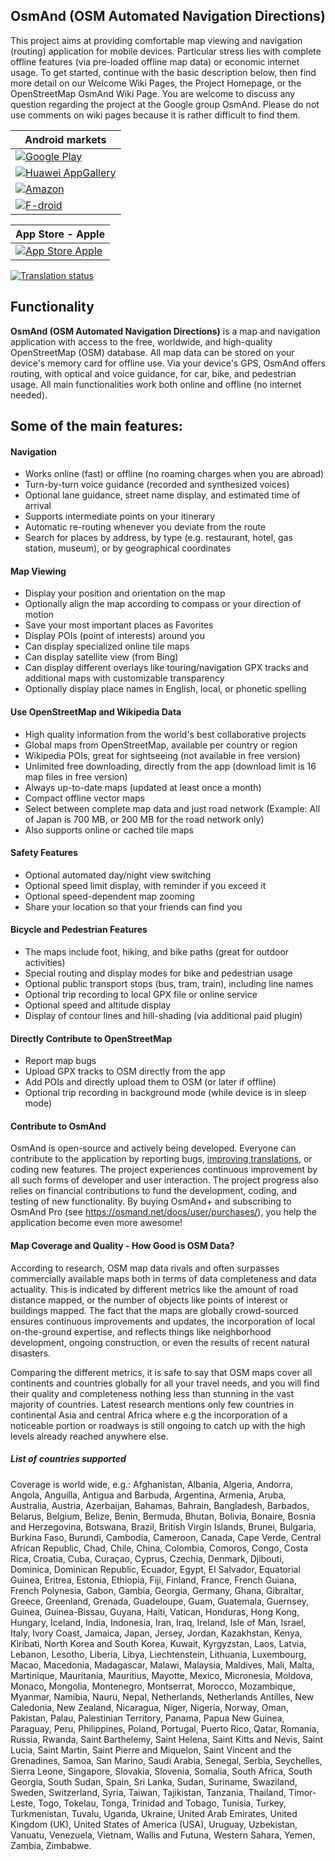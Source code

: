 OsmAnd (OSM Automated Navigation Directions)
------------
This project aims at providing comfortable map viewing and navigation (routing) application for mobile devices. Particular stress lies with complete offline features (via pre-loaded offline map data) or economic internet usage.
To get started, continue with the basic description below, then find more detail on our Welcome Wiki Pages, the Project Homepage, or the OpenStreetMap OsmAnd Wiki Page.
You are welcome to discuss any question regarding the project at the Google group OsmAnd. Please do not use comments on wiki pages because it is rather difficult to find them.



|Android markets|
|---------------|
|<a href="https://play.google.com/store/apps/dev?id=8483587772816822023" rel="Get it on Google Play">![Google Play](https://github.com/osmandapp/OsmAnd-misc/blob/master/logo/stores/googleplay.png)</a>|
|<a href="https://appgallery.huawei.com/#/app/C101486545" rel="Explore it on AppGallery">![Huawei AppGallery](https://github.com/osmandapp/OsmAnd-misc/blob/master/logo/stores/appgallery.png)</a>|
|<a href="https://www.amazon.com/s?i=mobile-apps&rh=p_4%3AOsmAnd" rel="Get it on Amazon">![Amazon](https://github.com/osmandapp/OsmAnd-misc/blob/master/logo/stores/amazon.png)</a>|
|<a href="https://f-droid.org/packages/net.osmand.plus/" rel="Get it on F-Droid">![F-droid](https://github.com/osmandapp/OsmAnd-misc/blob/master/logo/stores/fdroid.png)</a>|

|App Store - Apple|
|---------------|
|<a href="https://apps.apple.com/app/apple-store/id934850257" rel="Get it on AppStore">![App Store Apple](https://github.com/osmandapp/OsmAnd-misc/blob/master/logo/stores/appstore.png)</a>|

<p>
<a href="https://hosted.weblate.org/engage/osmand/">
<img src="https://hosted.weblate.org/widgets/osmand/-/svg-badge.svg" alt="Translation status" />
</a>
</p>

Functionality
-------------
**OsmAnd (OSM Automated Navigation Directions)** is a map and navigation application with access to the free, worldwide, and high-quality OpenStreetMap (OSM) database.
All map data can be stored on your device's memory card for offline use.
Via your device's GPS, OsmAnd offers routing, with optical and voice guidance, for car, bike, and pedestrian usage.
All main functionalities work both online and offline (no internet needed).


## Some of the main features:

#### Navigation
 * Works online (fast) or offline (no roaming charges when you are abroad)
 * Turn-by-turn voice guidance (recorded and synthesized voices)
 * Optional lane guidance, street name display, and estimated time of arrival
 * Supports intermediate points on your itinerary
 * Automatic re-routing whenever you deviate from the route
 * Search for places by address, by type (e.g. restaurant, hotel, gas station, museum), or by geographical coordinates

#### Map Viewing
 * Display your position and orientation on the map
 * Optionally align the map according to compass or your direction of motion
 * Save your most important places as Favorites
 * Display POIs (point of interests) around you
 * Can display specialized online tile maps
 * Can display satellite view (from Bing)
 * Can display different overlays like touring/navigation GPX tracks and additional maps with customizable transparency
 * Optionally display place names in English, local, or phonetic spelling

#### Use OpenStreetMap and Wikipedia Data
 * High quality information from the world's best collaborative projects
 * Global maps from OpenStreetMap, available per country or region
 * Wikipedia POIs, great for sightseeing (not available in free version)
 * Unlimited free downloading, directly from the app (download limit is 16 map files in free version)
 * Always up-to-date maps (updated at least once a month)
 * Compact offline vector maps
 * Select between complete map data and just road network (Example: All of Japan is 700 MB, or 200 MB for the road network only)
 * Also supports online or cached tile maps

#### Safety Features
 * Optional automated day/night view switching
 * Optional speed limit display, with reminder if you exceed it
 * Optional speed-dependent map zooming
 * Share your location so that your friends can find you

#### Bicycle and Pedestrian Features
 * The maps include foot, hiking, and bike paths (great for outdoor activities)
 * Special routing and display modes for bike and pedestrian usage
 * Optional public transport stops (bus, tram, train), including line names
 * Optional trip recording to local GPX file or online service
 * Optional speed and altitude display
 * Display of contour lines and hill-shading (via additional paid plugin)

#### Directly Contribute to OpenStreetMap
 * Report map bugs
 * Upload GPX tracks to OSM directly from the app
 * Add POIs and directly upload them to OSM (or later if offline)
 * Optional trip recording in background mode (while device is in sleep mode)


#### Contribute to OsmAnd
OsmAnd is open-source and actively being developed.
Everyone can contribute to the application by reporting bugs, [improving translations](https://hosted.weblate.org/projects/osmand/), or coding new features.
The project experiences continuous improvement by all such forms of developer and user interaction.
The project progress also relies on financial contributions to fund the development, coding, and testing of new functionality.
By buying OsmAnd+ and subscribing to OsmAnd Pro (see https://osmand.net/docs/user/purchases/), you help the application become even more awesome!


#### Map Coverage and Quality - How Good is OSM Data?

According to research, OSM map data rivals and often surpasses commercially available maps both in terms of data completeness and data actuality. This is indicated by different metrics like the amount of road distance mapped, or the number of objects like points of interest or buildings mapped. The fact that the maps are globally crowd-sourced ensures continuous improvements and updates, the incorporation of local on-the-ground expertise, and reflects things like neighborhood development, ongoing construction, or even the results of recent natural disasters.

Comparing the different metrics, it is safe to say that OSM maps cover all continents and countries globally for all your travel needs, and you will find their quality and completeness nothing less than stunning in the vast majority of countries. Latest research mentions only few countries in continental Asia and central Africa where e.g the incorporation of a noticeable portion or roadways is still ongoing to catch up with the high levels already reached anywhere else.


##### List of countries supported
Coverage is world wide, e.g.: Afghanistan, Albania, Algeria, Andorra, Angola, Anguilla,
Antigua and Barbuda, Argentina, Armenia, Aruba, Australia, Austria, Azerbaijan,
Bahamas, Bahrain, Bangladesh, Barbados, Belarus, Belgium, Belize, Benin, Bermuda,
Bhutan, Bolivia, Bonaire, Bosnia and Herzegovina, Botswana, Brazil,
British Virgin Islands, Brunei, Bulgaria, Burkina Faso, Burundi, Cambodia, Cameroon,
Canada, Cape Verde, Central African Republic, Chad, Chile, China, Colombia, Comoros,
Congo, Costa Rica, Croatia, Cuba, Curaçao, Cyprus, Czechia, Denmark, Djibouti, Dominica,
Dominican Republic, Ecuador, Egypt, El Salvador, Equatorial Guinea, Eritrea, Estonia,
Ethiopia, Fiji, Finland, France, French Guiana, French Polynesia, Gabon, Gambia,
Georgia, Germany, Ghana, Gibraltar, Greece, Greenland, Grenada, Guadeloupe, Guam,
Guatemala, Guernsey, Guinea, Guinea-Bissau, Guyana, Haiti, Vatican, Honduras, Hong Kong,
Hungary, Iceland, India, Indonesia, Iran, Iraq, Ireland, Isle of Man, Israel, Italy,
Ivory Coast, Jamaica, Japan, Jersey, Jordan, Kazakhstan, Kenya, Kiribati,
North Korea and South Korea, Kuwait, Kyrgyzstan, Laos, Latvia, Lebanon, Lesotho,
Liberia, Libya, Liechtenstein, Lithuania, Luxembourg, Macao, Macedonia, Madagascar,
Malawi, Malaysia, Maldives, Mali, Malta, Martinique, Mauritania, Mauritius, Mayotte,
Mexico, Micronesia, Moldova, Monaco, Mongolia, Montenegro, Montserrat, Morocco,
Mozambique, Myanmar, Namibia, Nauru, Nepal, Netherlands, Netherlands Antilles,
New Caledonia, New Zealand, Nicaragua, Niger, Nigeria, Norway, Oman, Pakistan, Palau,
Palestinian Territory, Panama, Papua New Guinea, Paraguay, Peru, Philippines, Poland,
Portugal, Puerto Rico, Qatar, Romania, Russia, Rwanda, Saint Barthelemy, Saint Helena,
Saint Kitts and Nevis, Saint Lucia, Saint Martin, Saint Pierre and Miquelon,
Saint Vincent and the Grenadines, Samoa, San Marino, Saudi Arabia, Senegal, Serbia,
Seychelles, Sierra Leone, Singapore, Slovakia, Slovenia, Somalia, South Africa,
South Georgia, South Sudan, Spain, Sri Lanka, Sudan, Suriname, Swaziland, Sweden,
Switzerland, Syria, Taiwan, Tajikistan, Tanzania, Thailand, Timor-Leste, Togo,
Tokelau, Tonga, Trinidad and Tobago, Tunisia, Turkey, Turkmenistan, Tuvalu, Uganda,
Ukraine, United Arab Emirates, United Kingdom (UK), United States of America (USA),
Uruguay, Uzbekistan, Vanuatu, Venezuela, Vietnam, Wallis and Futuna, Western Sahara,
Yemen, Zambia, Zimbabwe.

